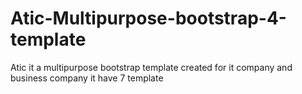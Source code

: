 # Atic-Multipurpose-bootstrap-4-template
Atic it a multipurpose bootstrap template created for it company and business company  it have 7 template
